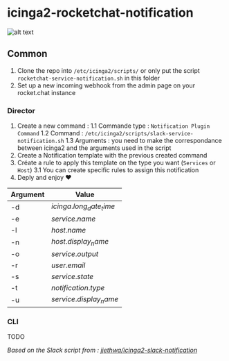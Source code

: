 # icinga2-rocketchat-notification

![alt text](https://user-images.githubusercontent.com/7628679/57380636-a600e900-71a9-11e9-9e01-3d3c7c65df89.png "Rocket.chat screenshot")

## Common

1. Clone the repo into `/etc/icinga2/scripts/` or only put the script `rocketchat-service-notification.sh` in this folder
2. Set up a new incoming webhook from the admin page on your rocket.chat instance

### Director

1. Create a new command :
1.1 Commande type : `Notification Plugin Command`
1.2 Command : `/etc/icinga2/scripts/slack-service-notification.sh`
1.3 Arguments : you need to make the correspondance between icinga2 and the arguments used in the script
2. Create a Notification template with the previous created command
3. Créate a rule to apply this template  on the type you want (`Services` or `Host`)
3.1 You can create specific rules to assign this notification
4. Deply and enjoy :heart: 

|Argument|Value|
|---|---|
|-d|$icinga.long_date_time$|
|-e|$service.name$|
|-l|$host.name$|
|-n|$host.display_name$|
|-o|$service.output$|
|-r|$user.email$|
|-s|$service.state$|
|-t|$notification.type$|
|-u|$service.display_name$|

### CLI

TODO

*Based on the Slack script from : [jjethwa/icinga2-slack-notification](https://github.com/jjethwa/icinga2-slack-notification)*